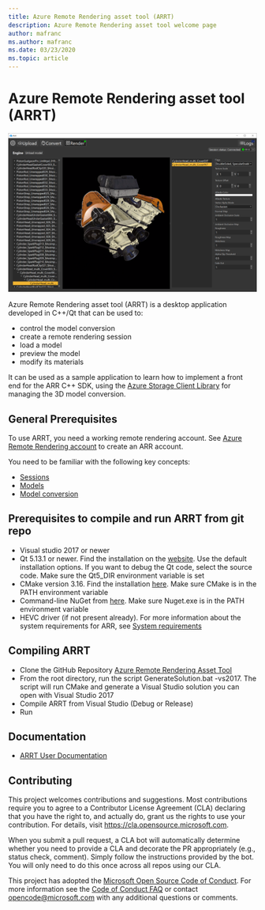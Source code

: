 ```yaml
---
title: Azure Remote Rendering asset tool (ARRT)
description: Azure Remote Rendering asset tool welcome page
author: mafranc
ms.author: mafranc
ms.date: 03/23/2020
ms.topic: article
---
```


# Azure Remote Rendering asset tool (ARRT)

![ARRT material editing view](Documentation/media/ARRT.png)

Azure Remote Rendering asset tool (ARRT) is a desktop application developed in C++/Qt that can be used to:

* control the model conversion
* create a remote rendering session
* load a model
* preview the model
* modify its materials

It can be used as a sample application to learn how to implement a front end for the ARR C++ SDK, using the [Azure Storage Client Library](https://github.com/Azure/azure-storage-cpp) for managing the 3D model conversion.

## General Prerequisites

To use ARRT, you need a working remote rendering account. See [Azure Remote Rendering account](https://docs.microsoft.com/azure/remote-rendering/how-tos/create-an-account) to create an ARR account.

You need to be familiar with the following key concepts:

* [Sessions](https://docs.microsoft.com/azure/remote-rendering/concepts/sessions)
* [Models](https://docs.microsoft.com/azure/remote-rendering/concepts/models)
* [Model conversion](https://docs.microsoft.com/azure/remote-rendering/how-tos/conversion/model-conversion)

## Prerequisites to compile and run ARRT from git repo

* Visual studio 2017 or newer
* Qt 5.13.1 or newer. Find the installation on the [website](https://www.qt.io/download-qt-installer). Use the default installation options. If you want to debug the Qt code, select the source code. Make sure the Qt5_DIR environment variable is set
* CMake version 3.16. Find the installation [here](https://cmake.org/download/). Make sure CMake is in the PATH environment variable
* Command-line NuGet from [here](https://www.nuget.org/downloads). Make sure Nuget.exe is in the PATH environment variable
* HEVC driver (if not present already). For more information about the system requirements for ARR, see [System requirements](https://docs.microsoft.com/azure/remote-rendering/overview/system-requirements)

## Compiling ARRT

* Clone the GitHub Repository [Azure Remote Rendering Asset Tool](https://github.com/Azure/azure-remote-rendering-asset-tool)
* From the root directory, run the script GenerateSolution.bat -vs2017. The script will run CMake and generate a Visual Studio solution you can open with Visual Studio 2017
* Compile ARRT from Visual Studio (Debug or Release)
* Run

## Documentation

* [ARRT User Documentation](Documentation/index.md)

## Contributing

This project welcomes contributions and suggestions.  Most contributions require you to agree to a
Contributor License Agreement (CLA) declaring that you have the right to, and actually do, grant us
the rights to use your contribution. For details, visit https://cla.opensource.microsoft.com.

When you submit a pull request, a CLA bot will automatically determine whether you need to provide
a CLA and decorate the PR appropriately (e.g., status check, comment). Simply follow the instructions
provided by the bot. You will only need to do this once across all repos using our CLA.

This project has adopted the [Microsoft Open Source Code of Conduct](https://opensource.microsoft.com/codeofconduct/).
For more information see the [Code of Conduct FAQ](https://opensource.microsoft.com/codeofconduct/faq/) or
contact [opencode@microsoft.com](mailto:opencode@microsoft.com) with any additional questions or comments.
